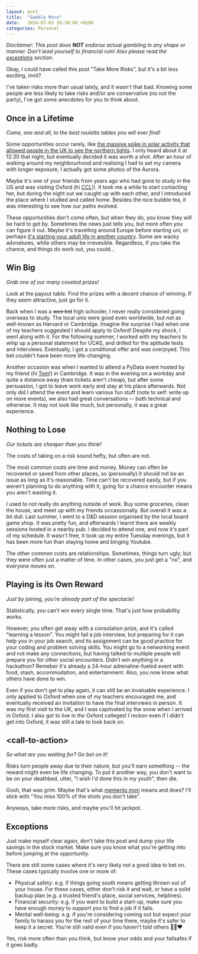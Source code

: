 ```yaml
---
layout: post
title:  "Gamble More"
date:   2024-07-03 18:30:00 +0100
categories: Personal
---
```


_Disclaimer: This post does **NOT** endorse actual gambling in any shape or manner. Don't lead yourself to financial ruin! Also please read the [exceptions](#exceptions) section._

Okay, I could have called this post "Take More Risks", but it's a bit less exciting, innit?

I've taken risks more than usual lately, and it wasn't that bad. Knowing some people are less likely to take risks and/or are conservative (no not the party), I've got some anecdotes for you to think about.

## Once in a Lifetime

_Come, one and all, to the best roulette tables you will ever find!_

Some opportunities occur rarely, like [the massive spike in solar activity that allowed people in the UK to see the northern lights](https://www.bbc.co.uk/news/uk-england-london-68995281). I only heard about it at 12:30 that night, but eventually decided it was worth a shot. After an hour of walking around my neighbourhood and realising I had to set my camera with longer exposure, I actually got some photos of the Aurora.

Maybe it's one of your friends from years ago who had gone to study in the US and was visiting Oxford (hi [CCL](https://www.linkedin.com/in/ching-lam-choi/)!). It took me a while to start contacting her, but during the night out we caught up with each other, and I introduced the place where I studied and called home. Besides the nice bubble tea, it was interesting to see how our paths evolved. 

These opportunities don't come often, but when they do, you know they will be hard to get by. Sometimes the news just tells you, but more often you can figure it out. Maybe it's travelling around Europe before starting uni, or perhaps [it's starting your adult life in another country](./2024-03-13-big-changes.md). Some are wacky advnetures, while others may be irrevesible. Regardless, if you take the chance, and things do work out, you could...

## Win Big

_Grab one of our many coveted prizes!_

Look at the payout table. Find the prizes with a decent chance of winning. If they seem attractive, just go for it.

Back when I was a ~~wee kid~~ high schooler, I never really considered going overseas to study. The local unis were good even worldwide, but not as well-known as Harvard or Cambridge. Imagine the surprise I had when one of my teachers suggested I should apply to Oxford! Despite my shock, I went along with it. For the following summer, I worked with my teachers to whip up a personal statement for UCAS, and drilled for the aptitude tests and interviews. Eventually, I got a conditional offer and was overjoyed. This bet couldn't have been more life-changing.

Another occasion was when I wanted to attend a PyData event hosted by my friend (hi [Tom](https://github.com/TomBurdge)!) in Cambridge. It was in the evening on a workday and quite a distance away (train tickets aren't cheap), but after some persuasion, I got to leave work early and stay at his place afterwards. Not only did I attend the event and learn various fun stuff (note to self: write up on more events), we also had great conversations -- both technical and otherwise. It may not look like much, but personally, it was a great experience.

## Nothing to Lose

_Our tickets are cheaper than you think!_

The costs of taking on a risk sound hefty, but often are not.

The most common costs are time and money. Money can often be recovered or saved from other places, so (personally) it should not be an issue as long as it's reasonable. Time can't be recovered easily, but if you weren't planning to do anything with it, going for a chance encounter means you aren't wasting it.

I used to not really do anything outside of work. Buy some groceries, clean the house, and meet up with my friends occassionally. But overall it was a bit dull. Last summer, I went to a D&D session organised by the local board game shop. It was pretty fun, and afterwards I learnt there are weekly sessions hosted in a nearby pub. I decided to attend one, and now it's part of my schedule. It wasn't free, it took up my entire Tuesday evenings, but it has been more fun than staying home and binging Youtube.

The other common costs are relationships. Sometimes, things turn ugly; but they were often just a matter of time. In other cases, you just get a "no", and everyone moves on.<!-- No I won't explain-->

## Playing is its Own Reward

_Just by joining, you're already part of the spectacle!_

Statistically, you can't win every single time. That's just how probability works.

However, you often get away with a consolation prize, and it's called "learning a lesson". You might fail a job interview, but preparing for it can help you in your job search, and its assignment can be good practice for your coding and problem solving skills. You might go to a networking event and not make any connections, but having talked to multiple people will prepare you for other social encounters.<!--What do you mean small talk is easy?--> Didn't win anything in a hackathon? Remeber it's already a 24-hour adrenaline-fueled event with food, stash, accommodation, and entertainment. Also, you now know what others have done to win.

Even if you don't get to play again, it can still be an invaluable experience. I only applied to Oxford when one of my teachers encouraged me, and eventually received an invitation to have the final interviews in person. It was my first visit to the UK, and I was captivated by the snow when I arrived in Oxford. I also got to live in _the_ Oxford colleges! I reckon even if I didn't get into Oxford, it was still a tale to look back on.

## \<call-to-action>

_So what are you waiting for? Go bet on it!_

Risks turn people away due to their nature, but you'll earn something -- the reward might even be life changing. To put it another way, you don't want to be on your deathbed, utter, "I wish I'd done this in my youth", then die.

Gosh, that was grim. Maybe that's what [memento mori](https://en.wikipedia.org/wiki/Memento_mori) means and does? I'll stick with "You miss 100% of the shots you don't take".

Anyways, take more risks, and maybe you'll hit jackpot.

## Exceptions

Just make myself clear again, don't take this post and dump your life savings in the stock market. Make sure you know what you're getting into before jumping at the opportunity.

There are still some cases where it's very likely not a good idea to bet on. These cases typically involve one or more of:

- Physical safety: e.g. if things going south means getting thrown out of your house. For these cases, either don't risk it and wait, or have a solid backup plan (e.g. a trusted friend's place, social services, helplines).
- Financial security: e.g. if you want to build a start-up, make sure you have enough money to support you to find a job if it fails.
- Mental well-being: e.g. if you're considering coming out but expect your family to harass you for the rest of your time there, maybe it's safer to keep it a secret. You're still valid even if you haven't told others 🏳️‍🌈❤️

Yes, risk more often than you think, but know your odds and your failsafes if it goes badly.